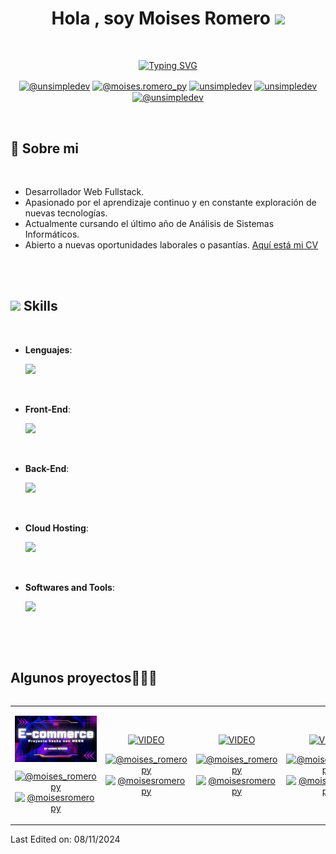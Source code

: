 
<!--
**moisesromeropy/moisesromeropy** is a ✨ _special_ ✨ repository because its `README.md` (this file) appears on your GitHub profile.

Here are some ideas to get you started:

- 🔭 I’m currently working on ...
- 🌱 I’m currently learning ...
- 👯 I’m looking to collaborate on ...
- 🤔 I’m looking for help with ...
- 💬 Ask me about ...
- 📫 How to reach me: ...
- 😄 Pronouns: ...
- ⚡ Fun fact: ...
-->


<h1 align="center"><b>Hola , soy Moises Romero </b><img src="https://media.giphy.com/media/hvRJCLFzcasrR4ia7z/giphy.gif" width="35"></h1>

<br>
<p align="center">
<a href="https://git.io/typing-svg"><img src="https://readme-typing-svg.demolab.com?font=Fira+Code&pause=1000&width=400&lines=Desarrollador+Web+Full-Stack" alt="Typing SVG" /></a>
</p>

<p align="center">
  <a href="https://www.youtube.com/@moises_romeropy" target="blank"><img align="center" src="https://img.shields.io/badge/YouTube-FF0000?style=for-the-badge&logo=youtube&logoColor=white" alt="@unsimpledev"  /></a>
<a href="https://www.instagram.com/moises.romero_py/" target="blank"><img align="center" src="https://img.shields.io/badge/Instagram-E4405F?style=for-the-badge&logo=instagram&logoColor=white" alt="@moises.romero_py" /></a>
<a href="https://www.linkedin.com/in/moises-romero-desarrollador/" target="blank"><img align="center" src="https://img.shields.io/badge/LinkedIn-0077B5?style=for-the-badge&logo=linkedin&logoColor=white" alt="unsimpledev"/></a>
<a href="" target="blank"><img align="center" src="https://img.shields.io/badge/Facebook-1877F2?style=for-the-badge&logo=facebook&logoColor=white" alt="unsimpledev"  /></a>
<a href = "mailto:moises.romero2908@gmail.com" target="blank"><img align="center" src="https://img.shields.io/badge/Gmail-D14836?style=for-the-badge&logo=gmail&logoColor=white" alt="@unsimpledev"  /></a>
  </p>

<br>



	
## 🤔 **Sobre mi**



<br>

- Desarrollador Web Fullstack.
- Apasionado por el aprendizaje continuo y en constante exploración de nuevas tecnologías.
- Actualmente cursando el último año de Análisis de Sistemas Informáticos.
- Abierto a nuevas oportunidades laborales o pasantías. [Aquí está mi CV](https://drive.google.com/file/d/17caJ2_rAjfzL352dHufrfMAlIFRpvUo2/view?usp=sharing)

<br><br>


## <img src="https://media2.giphy.com/media/QssGEmpkyEOhBCb7e1/giphy.gif?cid=ecf05e47a0n3gi1bfqntqmob8g9aid1oyj2wr3ds3mg700bl&rid=giphy.gif" width ="25"><b> Skills</b>
<br>

<p align="center">

- **Lenguajes**:
    
    <p align="left">
  <a href="https://skillicons.dev">
    <img src="https://skillicons.dev/icons?i=js,py,php,java,cs,cpp&perline=12" />
  </a>
</p>

<br>   
    
- **Front-End**:

   <p align="left">
  <a href="https://skillicons.dev">
    <img src="https://skillicons.dev/icons?i=css,html,js,react,jquery,tailwind,materialui,bootstrap,&perline=12" />
  </a>
</p>

<br>

- **Back-End**:

   <p align="left">
  <a href="https://skillicons.dev">
    <img src="https://skillicons.dev/icons?i=nodejs,express,laravel&perline=12" />
  </a>
</p>

<br>

- **Cloud Hosting**:

    <p align="left">
  <a href="https://skillicons.dev">
    <img src="https://skillicons.dev/icons?i=aws,heroku&perline=12" />
  </a>
</p>    
<br>

- **Softwares and Tools**:

   <p align="left">
  <a href="https://skillicons.dev">
    <img src="https://skillicons.dev/icons?i=git,github,atom,npm,vscode,unity,postman,wordpress&perline=12" />
  </a>
</p>

<br>


</p>

<br>
<h2 >Algunos proyectos👨🏻‍💻</h2>

<table align="left" >
<tr border="none">
  <td width="25%" align="center">
    <p align="center">
     <a href="https://youtu.be/tsWP85h8XIs?si=NHvVRtg-kOEV4YBY" title="Go to Source">
        <img align="center" width=100% src="https://github.com/moisesromeropy/moisesromeropy/blob/main/E-commerce.png"   alt="VIDEO" /></a>
      </p>
    <p align="center">
        <a href="https://youtu.be/tsWP85h8XIs?si=NHvVRtg-kOEV4YBY" target="blank"><img align="center" src="https://img.shields.io/badge/YouTube-FF0000?style=for-the-badge&logo=youtube&logoColor=white" alt="@moises_romeropy"  /></a>
      <a href="" target="blank"><img align="center" src="https://img.shields.io/badge/GitHub-100000?style=for-the-badge&logo=github&logoColor=white" alt="@moisesromeropy" /></a>
    </p>       
</td>
<td width="25%" align="center">
    <p align="center">
     <a href="" title="Go to Source">
        <img align="center" width=100% src="https://raw.githubusercontent.com/unsimpledev/unsimpledev/main/assets/notifandroid.wep"   alt="VIDEO" /></a>
      </p>
    <p align="center">
        <a href="" target="blank"><img align="center" src="https://img.shields.io/badge/YouTube-FF0000?style=for-the-badge&logo=youtube&logoColor=white" alt="@moises_romeropy"  /></a>
      <a href="https://github.com/unsimpledev/ProyectoNotificaciones" target="blank"><img align="center" src="https://img.shields.io/badge/GitHub-100000?style=for-the-badge&logo=github&logoColor=white" alt="@moisesromeropy" /></a>
    </p>       
</td>
  
  <td width="25%" align="center">
    <p align="center">
     <a href="" title="Go to Source">
        <img align="center" width=100% src="https://raw.githubusercontent.com/unsimpledev/unsimpledev/main/assets/chatgptapp.wep"   alt="VIDEO" /></a>
      </p>
    <p align="center">
        <a href="https://youtu.be/py31Y1Ku4Es" target="blank"><img align="center" src="https://img.shields.io/badge/YouTube-FF0000?style=for-the-badge&logo=youtube&logoColor=white" alt="@moises_romeropy"  /></a>
      <a href="https://github.com/unsimpledev/MiChatGPT" target="blank"><img align="center" src="https://img.shields.io/badge/GitHub-100000?style=for-the-badge&logo=github&logoColor=white" alt="@moisesromeropy" /></a>
    </p>       
</td>

   <td width="25%" align="center">
    <p align="center">
     <a href="" title="Go to Source">
        <img align="center" width=100% src="https://raw.githubusercontent.com/unsimpledev/unsimpledev/main/assets/traductorchatgpt.wbp"   alt="VIDEO" /></a>
      </p>
    <p align="center">
        <a href="" target="blank"><img align="center" src="https://img.shields.io/badge/YouTube-FF0000?style=for-the-badge&logo=youtube&logoColor=white" alt="@moises_romeropy"  /></a>
      <a href="" target="blank"><img align="center" src="https://img.shields.io/badge/GitHub-100000?style=for-the-badge&logo=github&logoColor=white" alt="@moisesromeropy" /></a>
    </p>       
</td>
  
</tr>
</table>
  </div>
<br>




Last Edited on: 08/11/2024
